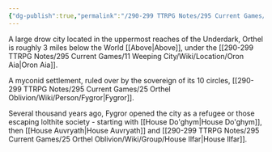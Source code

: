 ```yaml
---
{"dg-publish":true,"permalink":"/290-299 TTRPG Notes/295 Current Games/25 Orthel Oblivion/Wiki/Location/Orthel/"}
---
```



A large drow city located in the uppermost reaches of the Underdark, Orthel is roughly 3 miles below the World [[Above\|Above]], under the [[290-299 TTRPG Notes/295 Current Games/11 Weeping City/Wiki/Location/Oron Aia\|Oron Aia]].

A myconid settlement, ruled over by the sovereign of its 10 circles, [[290-299 TTRPG Notes/295 Current Games/25 Orthel Oblivion/Wiki/Person/Fygror\|Fygror]]. 

Several thousand years ago, Fygror opened the city as a refugee or those escaping lolthite society - starting with [[House Do'ghym\|House Do'ghym]], then [[House Auvryath\|House Auvryath]] and [[290-299 TTRPG Notes/295 Current Games/25 Orthel Oblivion/Wiki/Group/House Ilfar\|House Ilfar]].

